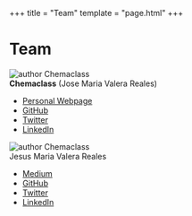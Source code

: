 +++
title = "Team"
template = "page.html"
+++

# Team

<div id="team">
  <div class="author">
    <img src="https://avatars.githubusercontent.com/u/5256287?s=155" alt="author Chemaclass">
    <div class="content">
      <span><b>Chemaclass</b> (Jose Maria Valera Reales)</span>
      <ul>
        <li><a href="https://chemaclass.es/" target="_blank">Personal Webpage</a></li>
        <li><a href="https://github.com/Chemaclass/" target="_blank">GitHub</a></li>
        <li><a href="https://twitter.com/Chemaclass/" target="_blank">Twitter</a></li>
        <li><a href="https://www.linkedin.com/in/jose-maria-valera-reales/" target="_blank">LinkedIn</a></li>
      </ul>
    </div>
  </div>

  <div class="author">
    <img src="https://avatars.githubusercontent.com/u/6381924?s=155" alt="author Chemaclass">
    <div class="content">
      <span>Jesus Maria Valera Reales</span>
      <ul>
        <li><a href="https://jesusvalerareales.medium.com/" target="_blank">Medium</a></li>
        <li><a href="https://github.com/JesusValera/" target="_blank">GitHub</a></li>
        <li><a href="https://twitter.com/JesusValera96/" target="_blank">Twitter</a></li>
        <li><a href="https://www.linkedin.com/in/jesusvalera/" target="_blank">LinkedIn</a></li>
      </ul>
    </div>
  </div>
</div>
